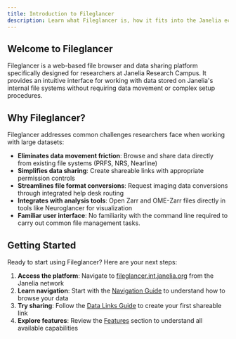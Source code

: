 ```yaml
---
title: Introduction to Fileglancer
description: Learn what Fileglancer is, how it fits into the Janelia ecosystem, and what you can accomplish with it.
---
```


## Welcome to Fileglancer

Fileglancer is a web-based file browser and data sharing platform specifically designed for researchers at Janelia Research Campus. It provides an intuitive interface for working with data stored on Janelia's internal file systems without requiring data movement or complex setup procedures.

## Why Fileglancer?

Fileglancer addresses common challenges researchers face when working with large datasets:

- **Eliminates data movement friction**: Browse and share data directly from existing file systems (PRFS, NRS, Nearline)
- **Simplifies data sharing**: Create shareable links with appropriate permission controls
- **Streamlines file format conversions**: Request imaging data conversions through integrated help desk routing
- **Integrates with analysis tools**: Open Zarr and OME-Zarr files directly in tools like Neuroglancer for visualization
- **Familiar user interface**: No familiarity with the command line required to carry out common file management tasks.

## Getting Started

Ready to start using Fileglancer? Here are your next steps:

1. **Access the platform**: Navigate to [fileglancer.int.janelia.org](https://fileglancer.int.janelia.org) from the Janelia network 
2. **Learn navigation**: Start with the [Navigation Guide](/workflows/navigation/) to understand how to browse your data
3. **Try sharing**: Follow the [Data Links Guide](/workflows/data-links/) to create your first shareable link
4. **Explore features**: Review the [Features](/features/file-browser/) section to understand all available capabilities